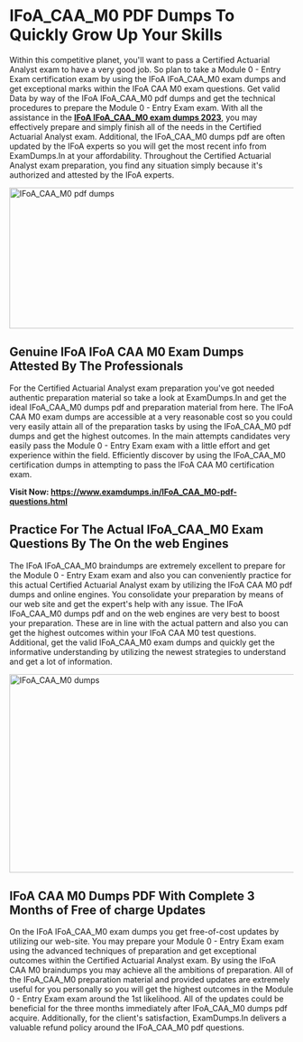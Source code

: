 <h1><strong>IFoA_CAA_M0 PDF Dumps To Quickly Grow Up Your Skills</strong></h1>
<p>Within this competitive planet, you'll want to pass a Certified Actuarial Analyst exam to have a very good job. So plan to take a Module 0 - Entry Exam certification exam by using the IFoA IFoA_CAA_M0 exam dumps and get exceptional marks within the IFoA CAA M0 exam questions. Get valid Data by way of the IFoA IFoA_CAA_M0 pdf dumps and get the technical procedures to prepare the Module 0 - Entry Exam exam. With all the assistance in the <strong><a href="https://www.examdumps.in/IFoA_CAA_M0-pdf-questions.html">IFoA IFoA_CAA_M0 exam dumps 2023</a></strong>, you may effectively prepare and simply finish all of the needs in the Certified Actuarial Analyst exam. Additional, the IFoA_CAA_M0 dumps pdf are often updated by the IFoA experts so you will get the most recent info from ExamDumps.In at your affordability. Throughout the Certified Actuarial Analyst exam preparation, you find any situation simply because it's authorized and attested by the IFoA experts.</p>
<p><img src="https://i.ibb.co/zxJwW90/Copy-of-Online-Classes-Twitter-header-post-Made-with-Poster-My-Wall-1.png" alt="IFoA_CAA_M0 pdf dumps" width="750" height="250" /></p>
<h2><strong>Genuine IFoA IFoA CAA M0 Exam Dumps Attested By The Professionals</strong></h2>
<p>For the Certified Actuarial Analyst exam preparation you've got needed authentic preparation material so take a look at ExamDumps.In and get the ideal IFoA_CAA_M0 dumps pdf and preparation material from here. The IFoA CAA M0 exam dumps are accessible at a very reasonable cost so you could very easily attain all of the preparation tasks by using the IFoA_CAA_M0 pdf dumps and get the highest outcomes. In the main attempts candidates very easily pass the Module 0 - Entry Exam exam with a little effort and get experience within the field. Efficiently discover by using the IFoA_CAA_M0 certification dumps in attempting to pass the IFoA CAA M0 certification exam.</p>
<p><strong>Visit Now:&nbsp;<a href="https://www.examdumps.in/IFoA_CAA_M0-pdf-questions.html">https://www.examdumps.in/IFoA_CAA_M0-pdf-questions.html</a></strong></p>
<h2><strong>Practice For The Actual IFoA_CAA_M0 Exam Questions By The On the web Engines</strong></h2>
<p>The IFoA IFoA_CAA_M0 braindumps are extremely excellent to prepare for the Module 0 - Entry Exam exam and also you can conveniently practice for this actual Certified Actuarial Analyst exam by utilizing the IFoA CAA M0 pdf dumps and online engines. You consolidate your preparation by means of our web site and get the expert's help with any issue. The IFoA IFoA_CAA_M0 dumps pdf and on the web engines are very best to boost your preparation. These are in line with the actual pattern and also you can get the highest outcomes within your IFoA CAA M0 test questions. Additional, get the valid IFoA_CAA_M0 exam dumps and quickly get the informative understanding by utilizing the newest strategies to understand and get a lot of information.</p>
<p><a href="https://www.examdumps.in/IFoA_CAA_M0-pdf-questions.html"><img src="https://i.ibb.co/QkNtdwY/Copy-of-Zoom-Online-Classes-Facebook-Share-Po-Made-with-Poster-My-Wall-1.jpg" alt="IFoA_CAA_M0 dumps" width="670" height="352" /></a></p>
<h2><strong>IFoA CAA M0 Dumps PDF With Complete 3 Months of Free of charge Updates</strong></h2>
<p>On the IFoA IFoA_CAA_M0 exam dumps you get free-of-cost updates by utilizing our web-site. You may prepare your Module 0 - Entry Exam exam using the advanced techniques of preparation and get exceptional outcomes within the Certified Actuarial Analyst exam. By using the IFoA CAA M0 braindumps you may achieve all the ambitions of preparation. All of the IFoA_CAA_M0 preparation material and provided updates are extremely useful for you personally so you will get the highest outcomes in the Module 0 - Entry Exam exam around the 1st likelihood. All of the updates could be beneficial for the three months immediately after IFoA_CAA_M0 dumps pdf acquire. Additionally, for the client's satisfaction, ExamDumps.In delivers a valuable refund policy around the IFoA_CAA_M0 pdf questions.</p>
